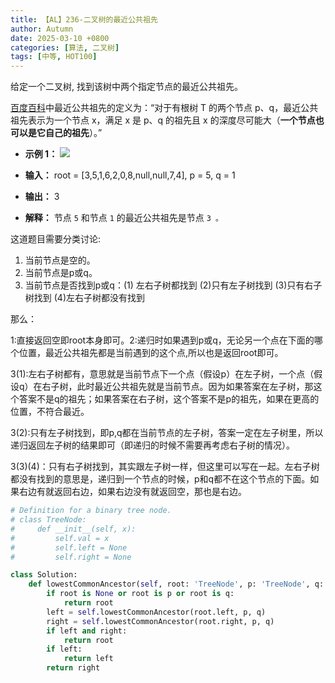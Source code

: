 ```yaml
---
title: 【AL】236-二叉树的最近公共祖先
author: Autumn
date: 2025-03-10 +0800
categories: [算法, 二叉树]
tags: [中等, HOT100]
---
```



给定一个二叉树, 找到该树中两个指定节点的最近公共祖先。

[百度百科](https://baike.baidu.com/item/%E6%9C%80%E8%BF%91%E5%85%AC%E5%85%B1%E7%A5%96%E5%85%88/8918834?fr=aladdin)中最近公共祖先的定义为：“对于有根树 T 的两个节点 p、q，最近公共祖先表示为一个节点 x，满足 x 是 p、q 的祖先且 x 的深度尽可能大（**一个节点也可以是它自己的祖先**）。”

- **示例 1：**
![](https://assets.leetcode.com/uploads/2018/12/14/binarytree.png)

- **输入：** root = [3,5,1,6,2,0,8,null,null,7,4], p = 5, q = 1
- **输出：** 3
- **解释：** 节点 `5` 和节点 `1` 的最近公共祖先是节点 `3 。`

这道题目需要分类讨论:
1. 当前节点是空的。
2. 当前节点是p或q。
3. 当前节点是否找到p或q：(1) 左右子树都找到 (2)只有左子树找到 (3)只有右子树找到 (4)左右子树都没有找到

那么：

1:直接返回空即root本身即可。2:递归时如果遇到p或q，无论另一个点在下面的哪个位置，最近公共祖先都是当前遇到的这个点,所以也是返回root即可。

3(1):左右子树都有，意思就是当前节点下一个点（假设p）在左子树，一个点（假设q）在右子树，此时最近公共祖先就是当前节点。因为如果答案在左子树，那这个答案不是q的祖先；如果答案在右子树，这个答案不是p的祖先，如果在更高的位置，不符合最近。

3(2):只有左子树找到，即p,q都在当前节点的左子树，答案一定在左子树里，所以递归返回左子树的结果即可（即递归的时候不需要再考虑右子树的情况）。

3(3)(4)：只有右子树找到，其实跟左子树一样，但这里可以写在一起。左右子树都没有找到的意思是，递归到一个节点的时候，p和q都不在这个节点的下面。如果右边有就返回右边，如果右边没有就返回空，那也是右边。


```python
# Definition for a binary tree node.
# class TreeNode:
#     def __init__(self, x):
#         self.val = x
#         self.left = None
#         self.right = None

class Solution:
    def lowestCommonAncestor(self, root: 'TreeNode', p: 'TreeNode', q: 'TreeNode') -> 'TreeNode':
        if root is None or root is p or root is q:
            return root
        left = self.lowestCommonAncestor(root.left, p, q)
        right = self.lowestCommonAncestor(root.right, p, q)
        if left and right:
            return root 
        if left:
            return left 
        return right 
```
